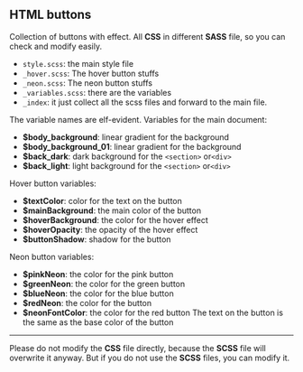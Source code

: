 HTML buttons
---
Collection of buttons with effect. All **CSS** in different **SASS** file, so you can check and modify easily.

* `style.scss`: the main style file
* `_hover.scss`: The hover button stuffs
* `_neon.scss`: The neon button stuffs
* `_variables.scss`: there are the variables
* `_index`: it just collect all the scss files and forward to the main file. 

The variable names are  elf-evident.
Variables for the main document:
* **$body_background**: linear gradient for the background
* **$body_background_01**: linear gradient for the background
* **$back_dark**: dark background for the `<section>` or`<div>`
* **$back_light**: light background for the `<section>` or`<div>`

Hover button variables:
* **$textColor**: color for the text on the button
* **$mainBackground**: the main color of the button
* **$hoverBackground**: the color for the hover effect
* **$hoverOpacity**: the opacity of the hover effect
* **$buttonShadow**: shadow for the button

Neon button variables:
* **$pinkNeon**: the color for the pink button
* **$greenNeon**: the color for the green button
* **$blueNeon**: the color for the blue button
* **$redNeon**: the color for the button
* **$neonFontColor**: the color for the red button
The text on the button is the same as the base color of the button
---
Please do not modify the **CSS** file directly, because the **SCSS** file will overwrite it anyway. But if you do not use the **SCSS** files, you can modify it.